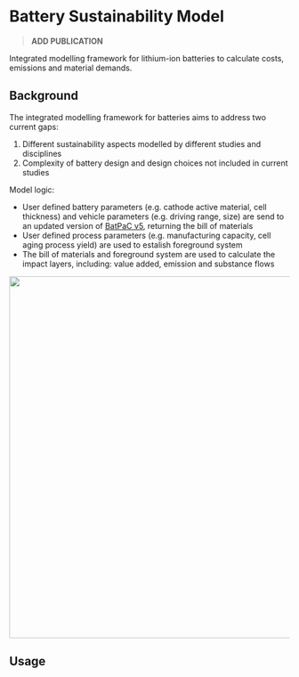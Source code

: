 # Battery Sustainability Model
> **ADD PUBLICATION**


Integrated modelling framework for lithium-ion batteries to calculate costs, emissions and material demands.

## Background
The integrated modelling framework for batteries aims to address two current gaps:
1. Different sustainability aspects modelled by different studies and disciplines
2. Complexity of battery design and design choices not included in current studies

Model logic:
* User defined battery parameters (e.g. cathode active material, cell thickness) and vehicle parameters (e.g. driving range, size) are send to an updated version of [BatPaC v5](https://www.anl.gov/cse/batpac-model-software), returning the bill of materials
* User defined process parameters (e.g. manufacturing capacity, cell aging process yield) are used to estalish foreground system
* The bill of materials and foreground system are used to calculate the impact layers, including: value added, emission and substance flows


<p align="center">
<img src="https://github.com/jbaars2/Batt_Sust_Model/blob/main/docs/battery_model_overview.jpg" width="650">
</p>


## Usage

